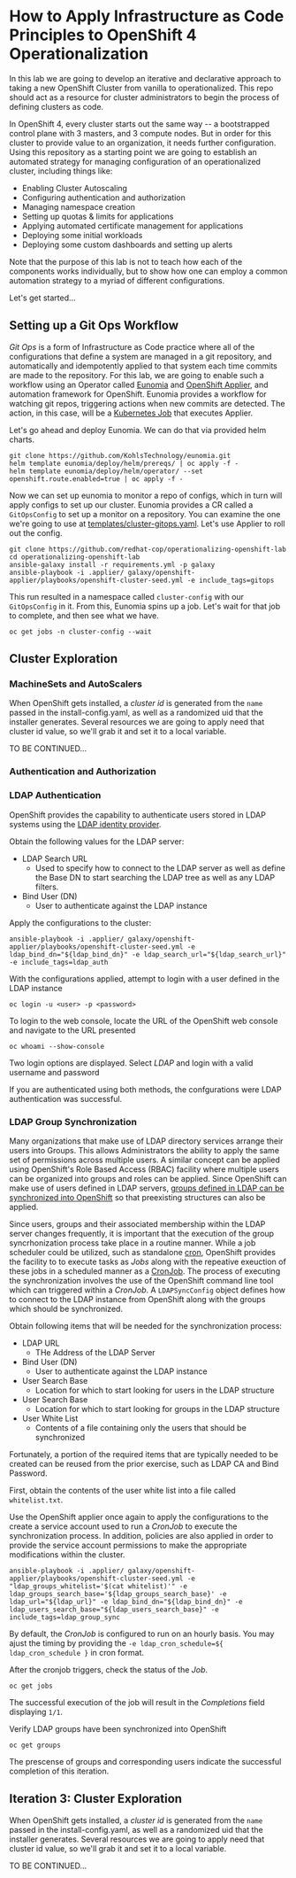# How to Apply Infrastructure as Code Principles to OpenShift 4 Operationalization

In this lab we are going to develop an iterative and declarative approach to taking a new OpenShift Cluster from vanilla to operationalized. This repo should act as a resource for cluster administrators to begin the process of defining clusters as code.

In OpenShift 4, every cluster starts out the same way -- a bootstrapped control plane with 3 masters, and 3 compute nodes. But in order for this cluster to provide value to an organization, it needs further configuration. Using this repository as a starting point we are going to establish an automated strategy for managing configuration of an operationalized cluster, including things like:

* Enabling Cluster Autoscaling
* Configuring authentication and authorization
* Managing namespace creation
* Setting up quotas & limits for applications
* Applying automated certificate management for applications
* Deploying some initial workloads
* Deploying some custom dashboards and setting up alerts

Note that the purpose of this lab is not to teach how each of the components works individually, but to show how one can employ a common automation strategy to a myriad of different configurations.

Let's get started...

## Setting up a Git Ops Workflow

_Git Ops_ is a form of Infrastructure as Code practice where all of the configurations that define a system are managed in a git repository, and automatically and idempotently applied to that system each time commits are made to the repository. For this lab, we are going to enable such a workflow using an Operator called [Eunomia](https://github.com/KohlsTechnology/eunomia) and [OpenShift Applier](https://github.com/redhat-cop/openshift-applier), and automation framework for OpenShift. Eunomia provides a workflow for watching git repos, triggering actions when new commits are detected. The action, in this case, will be a [Kubernetes Job](https://kubernetes.io/docs/tasks/job/) that executes Applier.

Let's go ahead and deploy Eunomia. We can do that via provided helm charts.

    git clone https://github.com/KohlsTechnology/eunomia.git
    helm template eunomia/deploy/helm/prereqs/ | oc apply -f -
    helm template eunomia/deploy/helm/operator/ --set openshift.route.enabled=true | oc apply -f -

Now we can set up eunomia to monitor a repo of configs, which in turn will apply configs to set up our cluster. Eunomia provides a CR called a `GitOpsConfig` to set up a monitor on a repository. You can examine the one we're going to use at [templates/cluster-gitops.yaml](templates/cluster-gitops.yaml). Let's use Applier to roll out the config.

    git clone https://github.com/redhat-cop/operationalizing-openshift-lab
    cd operationalizing-openshift-lab
    ansible-galaxy install -r requirements.yml -p galaxy
    ansible-playbook -i .applier/ galaxy/openshift-applier/playbooks/openshift-cluster-seed.yml -e include_tags=gitops

This run resulted in a namespace called `cluster-config` with our `GitOpsConfig` in it. From this, Eunomia spins up a job. Let's wait for that job to complete, and then see what we have.

    oc get jobs -n cluster-config --wait

## Cluster Exploration

### MachineSets and AutoScalers

When OpenShift gets installed, a _cluster id_ is generated from the `name` passed in the install-config.yaml, as well as a randomized uid that the installer generates. Several resources we are going to apply need that cluster id value, so we'll grab it and set it to a local variable.

TO BE CONTINUED...

### Authentication and Authorization

### LDAP Authentication

OpenShift provides the capability to authenticate users stored in LDAP systems using the [LDAP identity provider](https://docs.openshift.com/container-platform/4.1/authentication/identity_providers/configuring-ldap-identity-provider.html).

Obtain the following values for the LDAP server:

* LDAP Search URL
    * Used to specify how to connect to the LDAP server as well as define the Base DN to start searching the LDAP tree as well as any LDAP filters.
* Bind User (DN)
    * User to authenticate against the LDAP instance

Apply the configurations to the cluster:

    ansible-playbook -i .applier/ galaxy/openshift-applier/playbooks/openshift-cluster-seed.yml -e ldap_bind_dn="${ldap_bind_dn}" -e ldap_search_url="${ldap_search_url}" -e include_tags=ldap_auth

With the configurations applied, attempt to login with a user defined in the LDAP instance

    oc login -u <user> -p <password>

To login to the web console, locate the URL of the OpenShift web console and navigate to the URL presented

    oc whoami --show-console

Two login options are displayed. Select _LDAP_ and login with a valid username and password

If you are authenticated using both methods, the confgurations were LDAP authentication was successful.


### LDAP Group Synchronization

Many organizations that make use of LDAP directory services arrange their users into Groups. This allows Administrators the ability to apply the same set of permissions across multiple users. A similar concept can be applied using OpenShift's Role Based Access (RBAC) facility where multiple users can be organized into groups and roles can be applied. Since OpenShift can make use of users defined in LDAP servers, [groups defined in LDAP can be synchronized into OpenShift](https://docs.openshift.com/container-platform/4.1/authentication/ldap-syncing.html) so that preexisting structures can also be applied.

Since users, groups and their associated membership within the LDAP server changes frequently, it is important that the execution of the group syncrhonization process take place in a routine manner. While a job scheduler could be utilized, such as standalone [cron](https://en.wikipedia.org/wiki/Cron), OpenShift provides the facility to to execute tasks as _Jobs_ along with the repeative exeuction of these jobs in a scheduled manner as a [CronJob](https://docs.openshift.com/container-platform/4.1/nodes/jobs/nodes-nodes-jobs.html). The process of executing the synchronization involves the use of the OpenShift command line tool which can triggered within a _CronJob_. A `LDAPSyncConfig` object defines how to connect to the LDAP instance from OpenShift along with the groups which should be synchronized.

Obtain following items that will be needed for the synchronization process:

* LDAP URL
    * THe Address of the LDAP Server
* Bind User (DN)
    * User to authenticate against the LDAP instance
* User Search Base
    * Location for which to start looking for users in the LDAP structure
* User Search Base
    * Location for which to start looking for groups in the LDAP structure
* User White List
    * Contents of a file containing only the users that should be synchronized

Fortunately, a portion of the required items that are typically needed to be created can be reused from the prior exercise, such as LDAP CA and Bind Password.

First, obtain the contents of the user white list into a file called `whitelist.txt`.

Use the OpenShift applier once again to apply the configurations to the create a service account used to run a _CronJob_ to execute the synchronization process. In addition, policies are also applied in order to provide the service account permissions to make the appropriate modifications within the cluster.

    ansible-playbook -i .applier/ galaxy/openshift-applier/playbooks/openshift-cluster-seed.yml -e "ldap_groups_whitelist='$(cat whitelist)'" -e ldap_groups_search_base='${ldap_groups_search_base}' -e ldap_url="${ldap_url}" -e ldap_bind_dn="${ldap_bind_dn}" -e ldap_users_search_base="${ldap_users_search_base}" -e include_tags=ldap_group_sync

By default, the _CronJob_ is configured to run on an hourly basis. You may ajust the timing by providing the `-e ldap_cron_schedule=${ ldap_cron_schedule }` in cron format.

After the cronjob triggers, check the status of the _Job_.

    oc get jobs

The successful execution of the job will result in the _Completions_ field displaying `1/1`.

Verify LDAP groups have been synchronized into OpenShift

    oc get groups

The prescense of groups and corresponding users indicate the successful completion of this iteration.
## Iteration 3: Cluster Exploration

When OpenShift gets installed, a _cluster id_ is generated from the `name` passed in the install-config.yaml, as well as a randomized uid that the installer generates. Several resources we are going to apply need that cluster id value, so we'll grab it and set it to a local variable.

TO BE CONTINUED...
